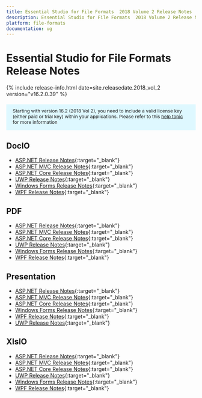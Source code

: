 ```yaml
---
title: Essential Studio for File Formats  2018 Volume 2 Release Notes
description: Essential Studio for File Formats  2018 Volume 2 Release Notes
platform: file-formats
documentation: ug
---
```


# Essential Studio for File Formats Release Notes


{% include release-info.html date=site.releasedate.2018_vol_2  version="v16.2.0.39" %} 


<style>
#license {
    font-size: .88em!important;
margin-top: 1.5em;     margin-bottom: 1.5em;
    background-color: #def8ff;
    padding: 10px 17px 14px;
}
</style>

<div id="license">
Starting with version 16.2 (2018 Vol 2), you need to include a valid license key (either paid or trial key) within your applications. 
Please refer to this <a href="/common/essential-studio/licensing/license-key">help topic</a> for more information   
</div>



## DocIO

* [ASP.NET Release Notes](/aspnet/release-notes/v16.2.0.41#docio){:target="_blank"}
* [ASP.NET MVC Release Notes](/aspnetmvc/release-notes/v16.2.0.41#docio){:target="_blank"}
* [ASP.NET Core Release Notes](/aspnet-core/release-notes/v16.2.0.41#docio){:target="_blank"}
* [UWP Release Notes](/uwp/release-notes/v16.2.0.41#docio){:target="_blank"}
* [Windows Forms Release Notes](/windowsforms/release-notes/v16.2.0.41#docio){:target="_blank"}
* [WPF Release Notes](/wpf/release-notes/v16.2.0.41#docio){:target="_blank"}


## PDF

* [ASP.NET Release Notes](/aspnet/release-notes/v16.2.0.41#pdf){:target="_blank"}
* [ASP.NET MVC Release Notes](/aspnetmvc/release-notes/v16.2.0.41#pdf){:target="_blank"}
* [ASP.NET Core Release Notes](/aspnet-core/release-notes/v16.2.0.41#pdf){:target="_blank"}
* [UWP Release Notes](/uwp/release-notes/v16.2.0.41#pdf){:target="_blank"}
* [Windows Forms Release Notes](/windowsforms/release-notes/v16.2.0.41#pdf){:target="_blank"}
* [WPF Release Notes](/wpf/release-notes/v16.2.0.41#pdf){:target="_blank"}


## Presentation

* [ASP.NET Release Notes](/aspnet/release-notes/v16.2.0.41#presentation){:target="_blank"}
* [ASP.NET MVC Release Notes](/aspnetmvc/release-notes/v16.2.0.41#presentation){:target="_blank"}
* [ASP.NET Core Release Notes](/aspnet-core/release-notes/v16.2.0.41#presentation){:target="_blank"}
* [Windows Forms Release Notes](/windowsforms/release-notes/v16.2.0.41#presentation){:target="_blank"}
* [WPF Release Notes](/wpf/release-notes/v16.2.0.41#presentation){:target="_blank"}
* [UWP Release Notes](/uwp/release-notes/v16.2.0.41#presentation){:target="_blank"}


## XlsIO

* [ASP.NET Release Notes](/aspnet/release-notes/v16.2.0.41#xlsio){:target="_blank"}
* [ASP.NET MVC Release Notes](/aspnetmvc/release-notes/v16.2.0.41#xlsio){:target="_blank"}
* [ASP.NET Core Release Notes](/aspnet-core/release-notes/v16.2.0.41#xlsio){:target="_blank"}
* [UWP Release Notes](/uwp/release-notes/v16.2.0.41#xlsio){:target="_blank"}
* [Windows Forms Release Notes](/windowsforms/release-notes/v16.2.0.41#xlsio){:target="_blank"}
* [WPF Release Notes](/wpf/release-notes/v16.2.0.41#xlsio){:target="_blank"}